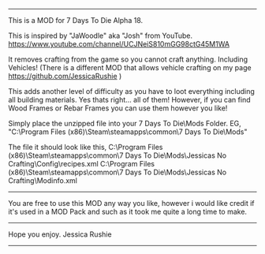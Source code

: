 ***************************************************************************************************************
This is a MOD for 7 Days To Die Alpha 18.

This is inspired by "JaWoodle" aka "Josh" from YouTube. 
https://www.youtube.com/channel/UCJNeiS810mGG98ctG45M1WA 

It removes crafting from the game so you cannot craft anything. Including Vehicles! (There is a different MOD that allows vehicle crafting on my page https://github.com/JessicaRushie )

This adds another level of difficulty as you have to loot everything including all building materials.
Yes thats right... all of them! However, if you can find Wood Frames or Rebar Frames you can use them however you like!

<HOW TO>
Simply place the unzipped file into your 7 Days To Die\Mods Folder.
EG, "C:\Program Files (x86)\Steam\steamapps\common\7 Days To Die\Mods"

The file it should look like this,
C:\Program Files (x86)\Steam\steamapps\common\7 Days To Die\Mods\Jessicas No Crafting\Config\recipes.xml
C:\Program Files (x86)\Steam\steamapps\common\7 Days To Die\Mods\Jessicas No Crafting\Modinfo.xml

_______________________________________________________________________________________________________________
You are free to use this MOD any way you like,
however i would like credit if it's used in a MOD Pack and such as it took me quite a long time to make.
_______________________________________________________________________________________________________________
Hope you enjoy.
Jessica Rushie
***************************************************************************************************************
